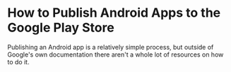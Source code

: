 # How to Publish Android Apps to the Google Play Store  
Publishing an Android app is a relatively simple process, but outside of Google's own documentation there aren't a whole lot of resources on how to do it.

